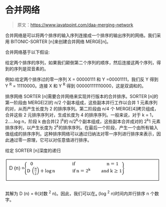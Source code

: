 # 合并网络

> 原文：<https://www.javatpoint.com/daa-merging-network>

合并网络是可以将两个排序的输入序列连接成一个排序的输出序列的网络。我们采用 BITONIC-SORTER [n]来创建合并网络 MERGE[n]。

合并网络基于以下假设:

给定两个排序的序列，如果我们颠倒第二个序列的顺序，然后连接这两个序列，得到的序列是双音素的。

例如:给定两个排序过的零一序列 X = 00000111 和 Y =00001111，我们反 Y 得到 Y <sup>R</sup> = 11110000。连接 X 和 Y <sup>R</sup> 得到 000001111110000，这是双调和的。

排序网络 SORTER [n]需要合并网络来实现并行版本的合并排序。SORTER [n]的第一阶段由 MERGE[2]的 n/2 个副本组成，这些副本并行工作以合并 1 元素序列的对，从而产生长度为 2 的排序序列。第二阶段由 n/4 个 MERGE[4]拷贝组成，合并这些 2 元排序序列对，生成长度为 4 的排序序列。一般来说，对于 k = 1，2.....log n，阶段 k 由合并[2 ]<sup>k</sup>的 n/2<sup>k</sup>个副本组成，这些副本合并成对的 2<sup>k</sup>1 元素排序序列，以产生长度为 2<sup>k</sup>的排序序列。在最后一个阶段，产生一个由所有输入值组成的排序序列。这种排序网络可以通过归纳法对零一序列进行排序来表示，因此通过零一原理，它可以对任意值进行排序。

给定 SORTER [n]深度的递归

![Merging Network](img/352cbea97f1d7c86e0a95f7d122fff75.png)

其解为 D (n) = θ(对数 <sup>2</sup> n)。因此，我们可以在ₒ (log <sup>2</sup> n)时间内并行排序 n 个数字。